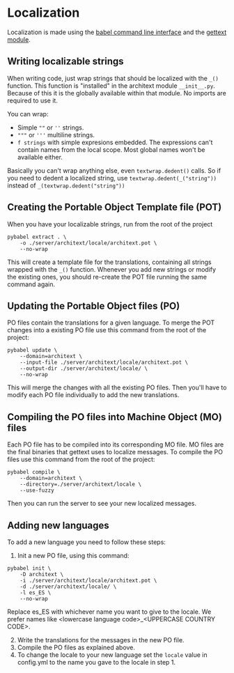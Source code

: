 # Localization
Localization is made using the [babel command line interface](http://babel.pocoo.org/en/latest/cmdline.html) and the [gettext module](https://docs.python.org/3/library/gettext.html#module-gettext).

## Writing localizable strings
When writing code, just wrap strings that should be localized with the `_()` function. This function is "installed" in the architext module `__init__.py`. Because of this it is the globally available within that module. No imports are required to use it.

You can wrap:
* Simple `""` or `''` strings.
* `"""` or `'''` multiline strings.
* `f strings` with simple expresions embedded. The expressions can't contain names from the local scope. Most global names won't be available either.

Basically you can't wrap anything else, even `textwrap.dedent()` calls. So if you need to dedent a localized string, use `textwrap.dedent(_("string"))` instead of `_(textwrap.dedent("string"))` 

## Creating the Portable Object Template file (POT) 
When you have your localizable strings, run from the root of the project
```
pybabel extract . \
    -o ./server/architext/locale/architext.pot \
    --no-wrap
```
This will create a template file for the translations, containing all strings wrapped with the `_()` function. Whenever you add new strings or modify the existing ones, you should re-create the POT file running the same command again.

## Updating the Portable Object files (PO)
PO files contain the translations for a given language. To merge the POT changes into a existing PO file use this command from the root of the project:
```
pybabel update \
    --domain=architext \
    --input-file ./server/architext/locale/architext.pot \
    --output-dir ./server/architext/locale/ \
    --no-wrap
```
This will merge the changes with all the existing PO files. Then you'll have to modify each PO file individually to add the new translations.

## Compiling the PO files into Machine Object (MO) files
Each PO file has to be compiled into its corresponding MO file. MO files are the final binaries that gettext uses to localize messages. To compile the PO files use this command from the root of the project:
```
pybabel compile \
    --domain=architext \
    --directory=./server/architext/locale \
    --use-fuzzy
```
Then you can run the server to see your new localized messages.

## Adding new languages
To add a new language you need to follow these steps:
1. Init a new PO file, using this command:
```
pybabel init \
    -D architext \
    -i ./server/architext/locale/architext.pot \
    -d ./server/architext/locale/ \
    -l es_ES \
    --no-wrap
```
Replace es_ES with whichever name you want to give to the locale. We prefer names like \<lowercase language code>_\<UPPERCASE COUNTRY CODE>.

2. Write the translations for the messages in the new PO file.
3. Compile the PO files as explained above.
4. To change the locale to your new language set the `locale` value in config.yml to the name you gave to the locale in step 1.

